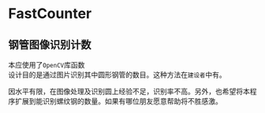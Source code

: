 # FastCounter
钢管图像识别计数
-
本应使用了`OpenCV`库函数<br>
设计目的是通过图片识别其中圆形钢管的数目。这种方法在`建设者`中有。

因水平有限，在图像处理及识别圆上经验不足，识别率不高。另外，也希望将本程序扩展到能识别螺纹钢的数量。如果有哪位朋友愿意帮助将不胜感激。
